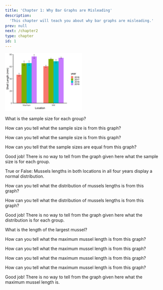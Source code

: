 ```yaml
---
title: 'Chapter 1: Why Bar Graphs are Misleading'
description:
  'This chapter will teach you about why bar graphs are misleading.'
prev: null
next: /chapter2
type: chapter
id: 1
---
```


<exercise id="1" title="Introduction" type="slides">

<slides source="chapter1_01_introduction">
</slides>

</exercise>

<exercise id="2" title="Bar Graph Quiz">


<img src="https://raw.githubusercontent.com/dbturner/raisethebar/main/static/length.png" alt="bar graph of mean shell lengths with standard errors" width="50%"/>

What is the sample size for each group?

<choice>
<opt text="all groups have large (>30) sample size">

How can you tell what the sample size is from this graph?

</opt>

<opt text="all groups have small (<10) sample size">

How can you tell what the sample size is from this graph?

</opt>


<opt text="the number in each group is unclear, but they are all the same sample size">

How can you tell that the sample sizes are equal from this graph?

</opt>

<opt text="the number in each group is not clear from this graph" correct="true">

Good job! There is no way to tell from the graph given here what the sample size is for each group.

</opt>
</choice>


True or False: Mussels lengths in both locations in all four years display a normal distribution.

<choice>
<opt text="True">

How can you tell what the distribution of mussels lengths is from this graph?

</opt>

<opt text="False">

How can you tell what the distribution of mussels lengths is from this graph?

</opt>


<opt text="Unclear" correct="true">

Good job! There is no way to tell from the graph given here what the distribution is for each group.

</opt>
</choice>


What is the length of the largest mussel?

<choice>
<opt text="None of the groups have mussel shell lengths greater than 80mm">

How can you tell what the maximum mussel length is from this graph?

</opt>

<opt text="All of the groups have a maximum mussel shell length that is greater than 80mm">

How can you tell what the maximum mussel length is from this graph?

</opt>


<opt text="The largest mussel shell in all the groups is approximately 131 mm long">

How can you tell what the maximum mussel length is from this graph?

</opt>

<opt text="The largest mussel shell length in all the groups is approximately 79 mm long">

How can you tell what the maximum mussel length is from this graph?

</opt>

<opt text="It is unclear from this graph what the maximum mussel shell length is for each group" correct="true">

Good job! There is no way to tell from the graph given here what the maximum mussel length is.

</opt>
</choice>


</exercise>

